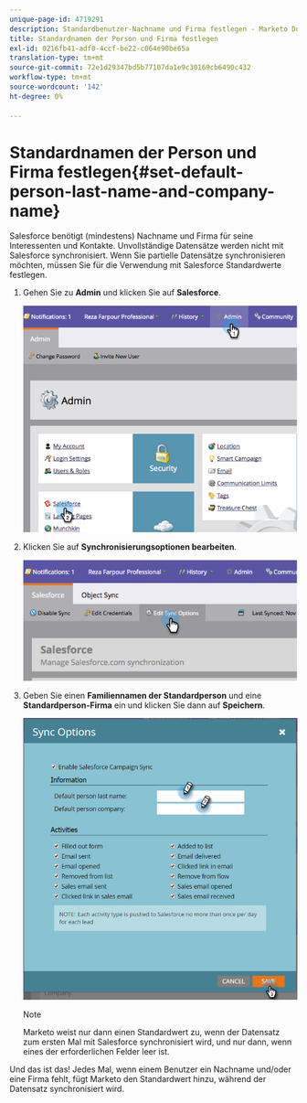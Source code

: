```yaml
---
unique-page-id: 4719291
description: Standardbenutzer-Nachname und Firma festlegen - Marketo Docs - Produktdokumentation
title: Standardnamen der Person und Firma festlegen
exl-id: 0216fb41-adf0-4ccf-be22-c064e90be65a
translation-type: tm+mt
source-git-commit: 72e1d29347bd5b77107da1e9c30169cb6490c432
workflow-type: tm+mt
source-wordcount: '142'
ht-degree: 0%

---
```


# Standardnamen der Person und Firma festlegen{#set-default-person-last-name-and-company-name}

Salesforce benötigt (mindestens) Nachname und Firma für seine Interessenten und Kontakte. Unvollständige Datensätze werden nicht mit Salesforce synchronisiert. Wenn Sie partielle Datensätze synchronisieren möchten, müssen Sie für die Verwendung mit Salesforce Standardwerte festlegen.

1. Gehen Sie zu **Admin** und klicken Sie auf **Salesforce**.

   ![](assets/image2014-12-9-13-3a41-3a58.png)

1. Klicken Sie auf **Synchronisierungsoptionen bearbeiten**.

   ![](assets/image2014-12-9-13-3a42-3a6.png)

1. Geben Sie einen **Familiennamen der Standardperson** und eine **Standardperson-Firma** ein und klicken Sie dann auf **Speichern**.

   ![](assets/sync-options-hands.png)

   >[!NOTE]
   >
   >Marketo weist nur dann einen Standardwert zu, wenn der Datensatz zum ersten Mal mit Salesforce synchronisiert wird, und nur dann, wenn eines der erforderlichen Felder leer ist.

Und das ist das! Jedes Mal, wenn einem Benutzer ein Nachname und/oder eine Firma fehlt, fügt Marketo den Standardwert hinzu, während der Datensatz synchronisiert wird.
